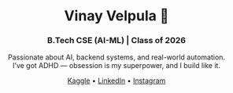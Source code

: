 <h1 align="center">Vinay Velpula 🚀</h1>
<h3 align="center">B.Tech CSE (AI-ML) | Class of 2026</h3>

<p align="center">
  Passionate about AI, backend systems, and real-world automation.<br>
  I’ve got ADHD — obsession is my superpower, and I build like it.
</p>

<p align="center"> 
  <a href="https://www.kaggle.com/velpulavinai">Kaggle</a> • 
  <a href="https://www.linkedin.com/in/vinayvelpula03/">LinkedIn</a> • 
  <a href="https://www.instagram.com/velpulavinayy/">Instagram</a>
</p>
